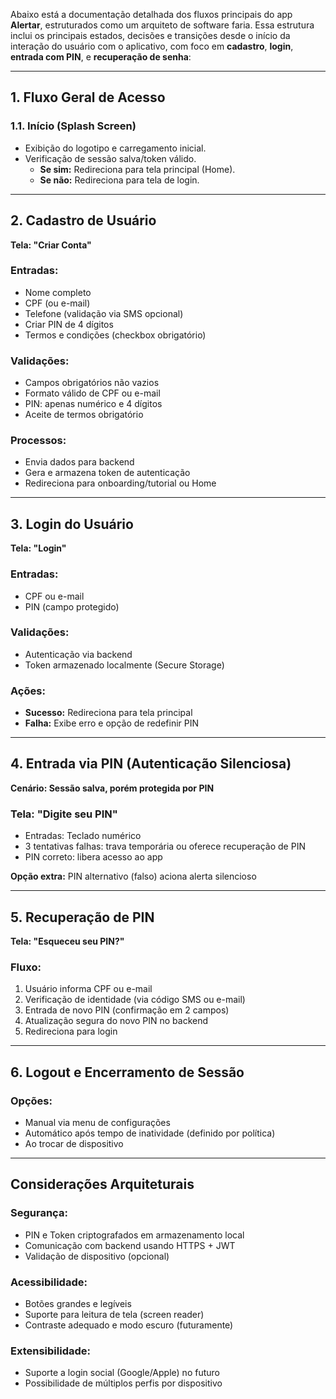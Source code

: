 Abaixo está a documentação detalhada dos fluxos principais do app **Alertar**, estruturados como um arquiteto de software faria. Essa estrutura inclui os principais estados, decisões e transições desde o início da interação do usuário com o aplicativo, com foco em **cadastro**, **login**, **entrada com PIN**, e **recuperação de senha**:

------

## **1. Fluxo Geral de Acesso**

### 1.1. Início (Splash Screen)

- Exibição do logotipo e carregamento inicial.
- Verificação de sessão salva/token válido.
  - **Se sim:** Redireciona para tela principal (Home).
  - **Se não:** Redireciona para tela de login.

------

## **2. Cadastro de Usuário**

**Tela: "Criar Conta"**

### Entradas:

- Nome completo
- CPF (ou e-mail)
- Telefone (validação via SMS opcional)
- Criar PIN de 4 dígitos
- Termos e condições (checkbox obrigatório)

### Validações:

- Campos obrigatórios não vazios
- Formato válido de CPF ou e-mail
- PIN: apenas numérico e 4 dígitos
- Aceite de termos obrigatório

### Processos:

- Envia dados para backend
- Gera e armazena token de autenticação
- Redireciona para onboarding/tutorial ou Home

------

## **3. Login do Usuário**

**Tela: "Login"**

### Entradas:

- CPF ou e-mail
- PIN (campo protegido)

### Validações:

- Autenticação via backend
- Token armazenado localmente (Secure Storage)

### Ações:

- **Sucesso:** Redireciona para tela principal
- **Falha:** Exibe erro e opção de redefinir PIN

------

## **4. Entrada via PIN (Autenticação Silenciosa)**

**Cenário: Sessão salva, porém protegida por PIN**

### Tela: "Digite seu PIN"

- Entradas: Teclado numérico
- 3 tentativas falhas: trava temporária ou oferece recuperação de PIN
- PIN correto: libera acesso ao app

**Opção extra:** PIN alternativo (falso) aciona alerta silencioso

------

## **5. Recuperação de PIN**

**Tela: "Esqueceu seu PIN?"**

### Fluxo:

1. Usuário informa CPF ou e-mail
2. Verificação de identidade (via código SMS ou e-mail)
3. Entrada de novo PIN (confirmação em 2 campos)
4. Atualização segura do novo PIN no backend
5. Redireciona para login

------

## **6. Logout e Encerramento de Sessão**

### Opções:

- Manual via menu de configurações
- Automático após tempo de inatividade (definido por política)
- Ao trocar de dispositivo

------

## **Considerações Arquiteturais**

### Segurança:

- PIN e Token criptografados em armazenamento local
- Comunicação com backend usando HTTPS + JWT
- Validação de dispositivo (opcional)

### Acessibilidade:

- Botões grandes e legíveis
- Suporte para leitura de tela (screen reader)
- Contraste adequado e modo escuro (futuramente)

### Extensibilidade:

- Suporte a login social (Google/Apple) no futuro
- Possibilidade de múltiplos perfis por dispositivo